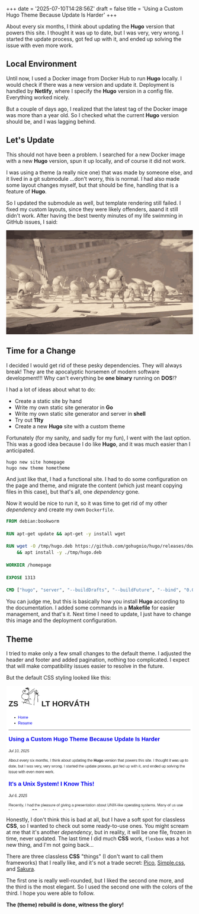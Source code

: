 +++
date = '2025-07-10T14:28:56Z'
draft = false
title = 'Using a Custom Hugo Theme Because Update Is Harder'
+++

About every six months, I think about updating the **Hugo** version that powers this site. I thought it was up to date, but I was very, very wrong. I started the update process, got fed up with it, and ended up solving the issue with even more work.

<!--more-->

## Local Environment

Until now, I used a Docker image from Docker Hub to run **Hugo** locally. I would check if there was a new version and update it. Deployment is handled by **Netlify**, where I specify the **Hugo** version in a config file. Everything worked nicely.

But a couple of days ago, I realized that the latest tag of the Docker image was more than a year old. So I checked what the current **Hugo** version should be, and I was lagging behind.

## Let's Update

This should not have been a problem. I searched for a new Docker image with a new **Hugo** version, spun it up locally, and of course it did not work.

I was using a theme (a really nice one) that was made by someone else, and it lived in a git submodule ...don't worry, this is normal. I had also made some layout changes myself, but that should be fine, handling that is a feature of **Hugo**.

So I updated the submodule as well, but template rendering still failed. I fixed my custom layouts, since they were likely offenders, aaand it still didn't work. After having the best twenty minutes of my life swimming in GitHub issues, I said:

![this cannot continue](nier-automata-this-cannout-continue.gif)

## Time for a Change

I decided I would get rid of these pesky dependencies. They will always break! They are the apocalyptic horsemen of modern software development!!! Why can't everything be **one binary** running on **DOS**!?

I had a lot of ideas about what to do:

- Create a static site by hand
- Write my own static site generator in **Go**
- Write my own static site generator and server in **shell**
- Try out **11ty**
- Create a new **Hugo** site with a custom theme

Fortunately (for my sanity, and sadly for my fun), I went with the last option. This was a good idea because I do like **Hugo**, and it was much easier than I anticipated.

```shell
hugo new site homepage
hugo new theme hometheme
```

And just like that, I had a functional site. I had to do some configuration on the page and theme, and migrate the content (which just meant copying files in this case), but that's all, one _dependency_ gone.

Now it would be nice to run it, so it was time to get rid of my other _dependency_ and create my own `Dockerfile`.

```Dockerfile
FROM debian:bookworm

RUN apt-get update && apt-get -y install wget

RUN wget -O /tmp/hugo.deb https://github.com/gohugoio/hugo/releases/download/v0.147.9/hugo_0.147.9_linux-amd64.deb \
    && apt install -y ./tmp/hugo.deb

WORKDIR /homepage

EXPOSE 1313

CMD ["hugo", "server", "--buildDrafts", "--buildFuture", "--bind", "0.0.0.0"]
```

You can judge me, but this is basically how you install **Hugo** according to the documentation. I added some commands in a **Makefile** for easier management, and that's it. Next time I need to update, I just have to change this image and the deployment configuration.

## Theme

I tried to make only a few small changes to the default theme. I adjusted the header and footer and added pagination, nothing too complicated. I expect that will make compatibility issues easier to resolve in the future.

But the default CSS styling looked like this:

![default theme](default.png)

Honestly, I don't think this is bad at all, but I have a soft spot for classless **CSS**, so I wanted to check out some ready-to-use ones. You might scream at me that it's another _dependency_, but in reality, it will be one file, frozen in time, never updated. The last time I did much **CSS** work, `flexbox` was a hot new thing, and I'm not going back...

There are three classless **CSS** "things" (I don't want to call them frameworks) that I really like, and it's not a trade secret: [Pico](https://picocss.com/), [Simple.css](https://simplecss.org/), and [Sakura](https://oxal.org/projects/sakura/).

The first one is really well-rounded, but I liked the second one more, and the third is the most elegant. So I used the second one with the colors of the third. I hope you were able to follow.

**The (theme) rebuild is done, witness the glory!**
